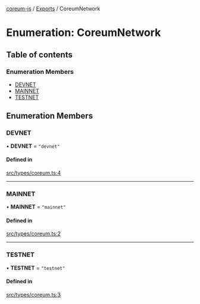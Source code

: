 [coreum-js](../README.md) / [Exports](../modules.md) / CoreumNetwork

# Enumeration: CoreumNetwork

## Table of contents

### Enumeration Members

- [DEVNET](CoreumNetwork.md#devnet)
- [MAINNET](CoreumNetwork.md#mainnet)
- [TESTNET](CoreumNetwork.md#testnet)

## Enumeration Members

### DEVNET

• **DEVNET** = ``"devnet"``

#### Defined in

[src/types/coreum.ts:4](https://github.com/CooperFoundation/coreum-js/blob/b574423/src/types/coreum.ts#L4)

___

### MAINNET

• **MAINNET** = ``"mainnet"``

#### Defined in

[src/types/coreum.ts:2](https://github.com/CooperFoundation/coreum-js/blob/b574423/src/types/coreum.ts#L2)

___

### TESTNET

• **TESTNET** = ``"testnet"``

#### Defined in

[src/types/coreum.ts:3](https://github.com/CooperFoundation/coreum-js/blob/b574423/src/types/coreum.ts#L3)
